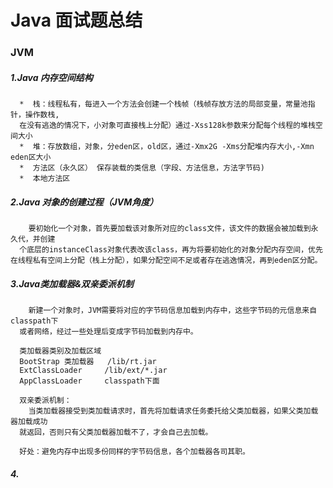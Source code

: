 # Java 面试题总结

### JVM
#####    1.Java 内存空间结构
      *  栈：线程私有，每进入一个方法会创建一个栈帧（栈帧存放方法的局部变量，常量池指针，操作数栈,
      在没有逃逸的情况下，小对象可直接栈上分配）通过-Xss128k参数来分配每个线程的堆栈空间大小
      *  堆：存放数组，对象，分eden区，old区，通过-Xmx2G -Xms分配堆内存大小,-Xmn eden区大小
      *  方法区（永久区） 保存装载的类信息（字段、方法信息，方法字节码)
      *  本地方法区           

#####     2.Java 对象的创建过程（JVM角度）
        要初始化一个对象，首先要加载该对象所对应的class文件，该文件的数据会被加载到永久代，并创建
      个底层的instanceClass对象代表改该class，再为将要初始化的对象分配内存空间，优先在线程私有空间上分配（栈上分配），如果分配空间不足或者存在逃逸情况，再到eden区分配。

#####     3.Java类加载器&双亲委派机制
        新建一个对象时，JVM需要将对应的字节码信息加载到内存中，这些字节码的元信息来自classpath下
      或者网络，经过一些处理后变成字节码加载到内存中。

      类加载器类别及加载区域
      BootStrap 类加载器   /lib/rt.jar
      ExtClassLoader     /lib/ext/*.jar
      AppClassLoader     classpath下面

      双亲委派机制：
        当类加载器接受到类加载请求时，首先将加载请求任务委托给父类加载器，如果父类加载器加载成功
      就返回，否则只有父类加载器加载不了，才会自己去加载。
      
      好处：避免内存中出现多份同样的字节码信息，各个加载器各司其职。

#####    4.




